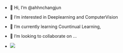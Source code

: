 - 👋 Hi, I’m @ahhnchangjun
- 👀 I’m interested in Deeplearning and ComputerVision
- 🌱 I’m currently learning Countinual Learning, 
- 💞️ I’m looking to collaborate on ...

- <img src="https://img.shields.io/badge/PyTorch-EE4C2C?style=flat-square&logo=pytorch&logoColor=orange"/>

